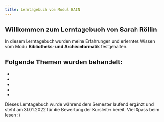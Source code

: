 ```yaml
---
title: Lerntagebuch vom Modul BAIN
---
```


## Willkommen zum Lerntagebuch von Sarah Röllin 

In diesem Lerntagebuch wurden meine Erfahrungen und erlerntes Wissen vom Modul **Bibliotheks- und Archivinformatik** festgehalten.

Folgende Themen wurden behandelt:
-
-
-
-
-
-

Dieses Lerntagebuch wurde während dem Semester laufend ergänzt und steht am 31.01.2022 für die Bewertung der Kursleiter bereit.
Viel Spass beim lesen :)
